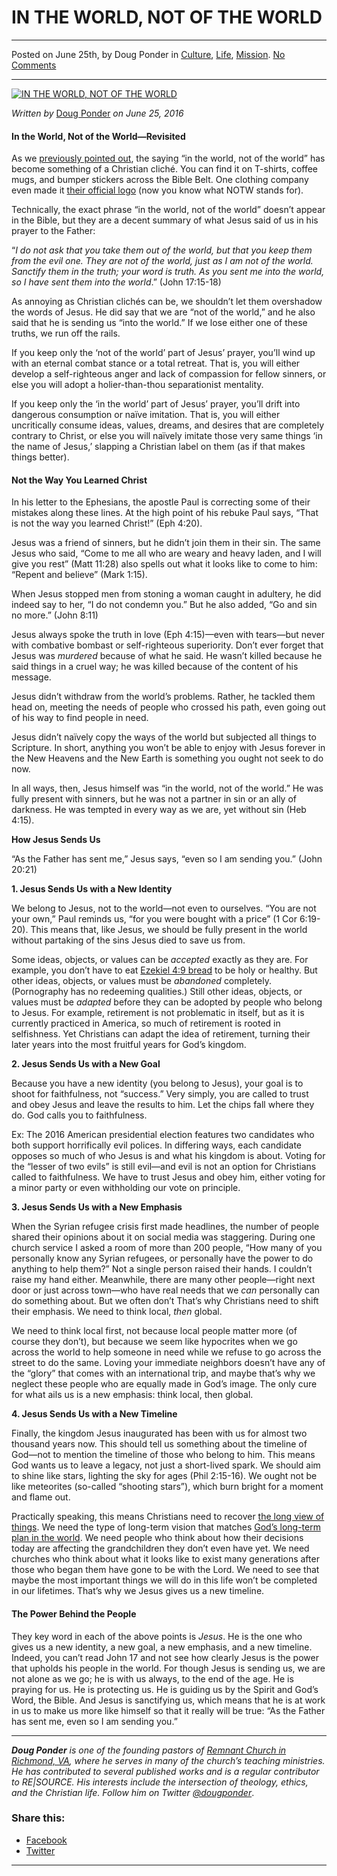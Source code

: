 IN THE WORLD, NOT OF THE WORLD
==============================

* * *

Posted on June 25th, by Doug Ponder in [Culture](http://www.remnantresource.org/category/culture/), [Life](http://www.remnantresource.org/category/life/), [Mission](http://www.remnantresource.org/category/mission/). [No Comments](http://www.remnantresource.org/in-the-world-not-of-the-world/#respond)

* * *

[![IN THE WORLD, NOT OF THE WORLD](http://www.remnantresource.org/wp-content/uploads/2016/06/In_not_of_world-700x500.jpg)](http://www.remnantresource.org/wp-content/uploads/2016/06/In_not_of_world.jpg)  

_Written by_ [Doug Ponder](http://www.remnantresource.org/author/doug-ponder/ "Posts by Doug Ponder") _on June 25, 2016_

#### **In the World, Not of the World—Revisited**

As we [previously pointed out](http://www.remnantresource.org/love-the-world-hate-the-world/), the saying “in the world, not of the world” has become something of a Christian cliché. You can find it on T-shirts, coffee mugs, and bumper stickers across the Bible Belt. One clothing company even made it [their official logo](http://www.powercallsirens.com/avactis-images/notw.jpg) (now you know what NOTW stands for).

Technically, the exact phrase “in the world, not of the world” doesn’t appear in the Bible, but they are a decent summary of what Jesus said of us in his prayer to the Father:

“_I do not ask that you take them out of the world, but that you keep them from the evil one. They are not of the world, just as I am not of the world. Sanctify them in the truth; your word is truth. As you sent me into the world, so I have sent them into the world_.” (John 17:15-18)

As annoying as Christian clichés can be, we shouldn’t let them overshadow the words of Jesus. He did say that we are “not of the world,” and he also said that he is sending us “into the world.” If we lose either one of these truths, we run off the rails.

If you keep only the ‘not of the world’ part of Jesus’ prayer, you’ll wind up with an eternal combat stance or a total retreat. That is, you will either develop a self-righteous anger and lack of compassion for fellow sinners, or else you will adopt a holier-than-thou separationist mentality.

If you keep only the ‘in the world’ part of Jesus’ prayer, you’ll drift into dangerous consumption or naïve imitation. That is, you will either uncritically consume ideas, values, dreams, and desires that are completely contrary to Christ, or else you will naïvely imitate those very same things ‘in the name of Jesus,’ slapping a Christian label on them (as if that makes things better).

#### **Not the Way You Learned Christ**

In his letter to the Ephesians, the apostle Paul is correcting some of their mistakes along these lines. At the high point of his rebuke Paul says, “That is not the way you learned Christ!” (Eph 4:20).

Jesus was a friend of sinners, but he didn’t join them in their sin. The same Jesus who said, “Come to me all who are weary and heavy laden, and I will give you rest” (Matt 11:28) also spells out what it looks like to come to him: “Repent and believe” (Mark 1:15).

When Jesus stopped men from stoning a woman caught in adultery, he did indeed say to her, “I do not condemn you.” But he also added, “Go and sin no more.” (John 8:11)

Jesus always spoke the truth in love (Eph 4:15)—even with tears—but never with combative bombast or self-righteous superiority. Don’t ever forget that Jesus was _murdered_ because of what he said. He wasn’t killed because he said things in a cruel way; he was killed because of the content of his message.

Jesus didn’t withdraw from the world’s problems. Rather, he tackled them head on, meeting the needs of people who crossed his path, even going out of his way to find people in need.

Jesus didn’t naïvely copy the ways of the world but subjected all things to Scripture. In short, anything you won’t be able to enjoy with Jesus forever in the New Heavens and the New Earth is something you ought not seek to do now.

In all ways, then, Jesus himself was “in the world, not of the world.” He was fully present with sinners, but he was not a partner in sin or an ally of darkness. He was tempted in every way as we are, yet without sin (Heb 4:15).

**How Jesus Sends Us**

“As the Father has sent me,” Jesus says, “even so I am sending you.” (John 20:21)

**1\. Jesus Sends Us with a New Identity**

We belong to Jesus, not to the world—not even to ourselves. “You are not your own,” Paul reminds us, “for you were bought with a price” (1 Cor 6:19-20). This means that, like Jesus, we should be fully present in the world without partaking of the sins Jesus died to save us from.

Some ideas, objects, or values can be _accepted_ exactly as they are. For example, you don’t have to eat [Ezekiel 4:9 bread](https://rachelsdelectabledelusions.files.wordpress.com/2012/01/ezekiel_sprouted_grain_bread.jpg) to be holy or healthy. But other ideas, objects, or values must be _abandoned_ completely. (Pornography has no redeeming qualities.) Still other ideas, objects, or values must be _adapted_ before they can be adopted by people who belong to Jesus. For example, retirement is not problematic in itself, but as it is currently practiced in America, so much of retirement is rooted in selfishness. Yet Christians can adapt the idea of retirement, turning their later years into the most fruitful years for God’s kingdom.

**2\. Jesus Sends Us with a New Goal**

Because you have a new identity (you belong to Jesus), your goal is to shoot for faithfulness, not “success.” Very simply, you are called to trust and obey Jesus and leave the results to him. Let the chips fall where they do. God calls you to faithfulness.

Ex: The 2016 American presidential election features two candidates who both support horrifically evil polices. In differing ways, each candidate opposes so much of who Jesus is and what his kingdom is about. Voting for the “lesser of two evils” is still evil—and evil is not an option for Christians called to faithfulness. We have to trust Jesus and obey him, either voting for a minor party or even withholding our vote on principle.

**3\. Jesus Sends Us with a New Emphasis**

When the Syrian refugee crisis first made headlines, the number of people shared their opinions about it on social media was staggering. During one church service I asked a room of more than 200 people, “How many of you personally know any Syrian refugees, or personally have the power to do anything to help them?” Not a single person raised their hands. I couldn’t raise my hand either. Meanwhile, there are many other people—right next door or just across town—who have real needs that we _can_ personally can do something about. But we often don’t That’s why Christians need to shift their emphasis. We need to think local, _then_ global.

We need to think local first, not because local people matter more (of course they don’t), but because we seem like hypocrites when we go across the world to help someone in need while we refuse to go across the street to do the same. Loving your immediate neighbors doesn’t have any of the “glory” that comes with an international trip, and maybe that’s why we neglect these people who are equally made in God’s image. The only cure for what ails us is a new emphasis: think local, then global.

**4\. Jesus Sends Us with a New Timeline**

Finally, the kingdom Jesus inaugurated has been with us for almost two thousand years now. This should tell us something about the timeline of God—not to mention the timeline of those who belong to him. This means God wants us to leave a legacy, not just a short-lived spark. We should aim to shine like stars, lighting the sky for ages (Phil 2:15-16). We ought not be like meteorites (so-called “shooting stars”), which burn bright for a moment and flame out.

Practically speaking, this means Christians need to recover [the long view of things](http://www.remnantresource.org/the-long-view-of-things/). We need the type of long-term vision that matches [God’s long-term plan in the world](http://www.remnantresource.org/jesus-is-coming-plant-a-tree/). We need people who think about how their decisions today are affecting the grandchildren they don’t even have yet. We need churches who think about what it looks like to exist many generations after those who began them have gone to be with the Lord. We need to see that maybe the most important things we will do in this life won’t be completed in our lifetimes. That’s why we Jesus gives us a new timeline.

#### **The Power Behind the People**

They key word in each of the above points is _Jesus_. He is the one who gives us a new identity, a new goal, a new emphasis, and a new timeline. Indeed, you can’t read John 17 and not see how clearly Jesus is the power that upholds his people in the world. For though Jesus is sending us, we are not alone as we go; he is with us always, to the end of the age. He is praying for us. He is protecting us. He is guiding us by the Spirit and God’s Word, the Bible. And Jesus is sanctifying us, which means that he is at work in us to make us more like himself so that it really will be true: “As the Father has sent me, even so I am sending you.”

* * *

_**Doug Ponder** is one of the founding pastors of [Remnant Church in Richmond, VA](http://www.remnantrichmond.org/), where he serves in many of the church’s teaching ministries. He has contributed to several published works and is a regular contributor to RE|SOURCE. His interests include the intersection of theology, ethics, and the Christian life. Follow him on Twitter [@dougponder](https://twitter.com/dougponder)_.

### Share this:

*   [Facebook](http://www.remnantresource.org/in-the-world-not-of-the-world/?share=facebook "Click to share on Facebook")
*   [Twitter](http://www.remnantresource.org/in-the-world-not-of-the-world/?share=twitter "Click to share on Twitter")

  

* * *
